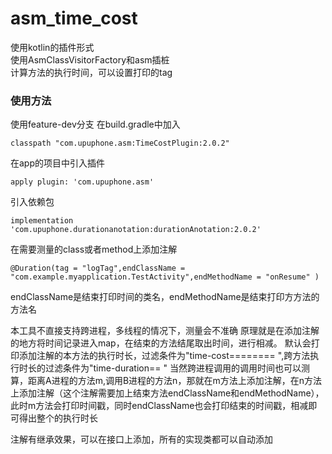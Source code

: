 # asm_time_cost


使用kotlin的插件形式  
使用AsmClassVisitorFactory和asm插桩  
计算方法的执行时间，可以设置打印的tag  
### 使用方法
使用feature-dev分支
在build.gradle中加入
```
classpath "com.upuphone.asm:TimeCostPlugin:2.0.2"
```
在app的项目中引入插件
```
apply plugin: 'com.upuphone.asm'
```

引入依赖包
```
implementation 'com.upuphone.durationanotation:durationAnotation:2.0.2'
```

在需要测量的class或者method上添加注解
```
@Duration(tag = "logTag",endClassName = "com.example.myapplication.TestActivity",endMethodName = "onResume" )
```
endClassName是结束打印时间的类名，endMethodName是结束打印方方法的方法名

本工具不直接支持跨进程，多线程的情况下，测量会不准确
原理就是在添加注解的地方将时间记录进入map，在结束的方法结尾取出时间，进行相减。 默认会打印添加注解的本方法的执行时长，过滤条件为"time-cost======== ",跨方法执行时长的过滤条件为"time-duration== "
当然跨进程调用的调用时间也可以测算，距离A进程的方法m,调用B进程的方法n，那就在m方法上添加注解，在n方法上添加注解（这个注解需要加上结束方法endClassName和endMethodName），此时m方法会打印时间戳，同时endClassName也会打印结束的时间戳，相减即可得出整个的执行时长

注解有继承效果，可以在接口上添加，所有的实现类都可以自动添加
